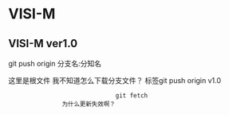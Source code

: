 # VISI-M 

## VISI-M ver1.0
                       
git push origin 分支名:分知名
             
这里是根文件 我不知道怎么下载分支文件？
标签git push origin v1.0         
                   
                                  git fetch
                   为什么更新失效啊？